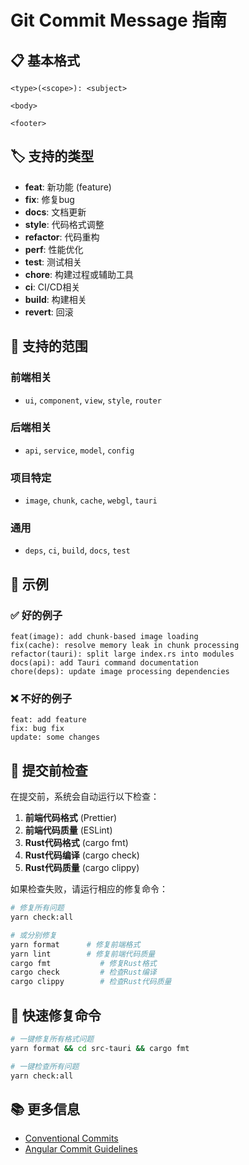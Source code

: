 # Git Commit Message 指南

## 📋 基本格式

```
<type>(<scope>): <subject>

<body>

<footer>
```

## 🏷️ 支持的类型

- **feat**: 新功能 (feature)
- **fix**: 修复bug
- **docs**: 文档更新
- **style**: 代码格式调整
- **refactor**: 代码重构
- **perf**: 性能优化
- **test**: 测试相关
- **chore**: 构建过程或辅助工具
- **ci**: CI/CD相关
- **build**: 构建相关
- **revert**: 回滚

## 🎯 支持的范围

### 前端相关

- `ui`, `component`, `view`, `style`, `router`

### 后端相关

- `api`, `service`, `model`, `config`

### 项目特定

- `image`, `chunk`, `cache`, `webgl`, `tauri`

### 通用

- `deps`, `ci`, `build`, `docs`, `test`

## 📝 示例

### ✅ 好的例子

```
feat(image): add chunk-based image loading
fix(cache): resolve memory leak in chunk processing
refactor(tauri): split large index.rs into modules
docs(api): add Tauri command documentation
chore(deps): update image processing dependencies
```

### ❌ 不好的例子

```
feat: add feature
fix: bug fix
update: some changes
```

## 🚀 提交前检查

在提交前，系统会自动运行以下检查：

1. **前端代码格式** (Prettier)
2. **前端代码质量** (ESLint)
3. **Rust代码格式** (cargo fmt)
4. **Rust代码编译** (cargo check)
5. **Rust代码质量** (cargo clippy)

如果检查失败，请运行相应的修复命令：

```bash
# 修复所有问题
yarn check:all

# 或分别修复
yarn format      # 修复前端格式
yarn lint        # 修复前端代码质量
cargo fmt           # 修复Rust格式
cargo check         # 检查Rust编译
cargo clippy        # 检查Rust代码质量
```

## 🔧 快速修复命令

```bash
# 一键修复所有格式问题
yarn format && cd src-tauri && cargo fmt

# 一键检查所有问题
yarn check:all
```

## 📚 更多信息

- [Conventional Commits](https://www.conventionalcommits.org/)
- [Angular Commit Guidelines](https://github.com/angular/angular/blob/main/CONTRIBUTING.md#commit)
